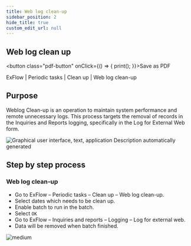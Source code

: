 ```yaml
---
title: Web log clean-up
sidebar_position: 2
hide_title: true
custom_edit_url: null
---
```

## Web log clean up 
<button class="pdf-button" onClick={() => { print(); }}>Save as PDF</button>

ExFlow \| Periodic tasks \| Clean up \| Web log clean-up

## Purpose
Weblog Clean-up is an operation to maintain system performance and remote unnecessary logs. This process targets the removal of records in the Inquiries and Reports logging, specifically in the Log for External Web form.

![Graphical user interface, text, application Description automatically generated](@site/static/img/media/image521.png)

## Step by step process

### Web log clean-up
- Go to ExFlow – Periodic tasks – Clean up – Web log clean-up.
- Select dates which needs to be clean up.
- Enable batch to run in the batch.
- Select `OK`
- Go to ExFlow – Inquiries and reports – Logging – Log for external web.
- Data will be removed when batch finished. 

![medium](@site/static/img/media/image522.png)